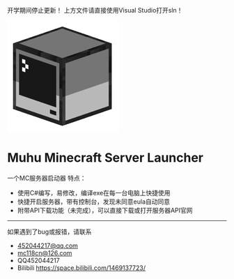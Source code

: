 开学期间停止更新！
上方文件请直接使用Visual Studio打开sln！

<img src="https://raw.githubusercontent.com/Muhu-C/Muhu-SL/master/Resources/Icon.png"></img>
# Muhu Minecraft Server Launcher
一个MC服务器启动器
特点：
- 使用C#编写，易修改，编译exe在每一台电脑上快捷使用
- 快捷开启服务器，带有控制台，发现未同意eula自动同意
- 附带API下载功能（未完成），可以直接下载或打开服务器API官网

------------


如果遇到了bug或报错，请联系
- 452044217@qq.com
- mc118cn@126.com
- QQ452044217
- Bilibili https://space.bilibili.com/1469137723/
